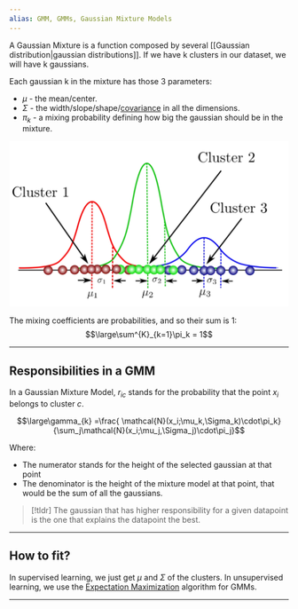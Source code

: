 ```yaml
---
alias: GMM, GMMs, Gaussian Mixture Models
---
```


A Gaussian Mixture is a function composed by several [[Gaussian distribution|gaussian distributions]].
If we have k clusters in our dataset, we will have k gaussians.

Each gaussian k in the mixture has those 3 parameters:
- $\mu$ - the mean/center.
- $\Sigma$ - the width/slope/shape/[covariance](../Statistics/Covariance.md) in all the dimensions.
- $\pi_k$ - a mixing probability defining how big the gaussian should be in the mixture.

![](../z_images/Pasted%20image%2020230418102907.png)

The mixing coefficients are probabilities, and so their sum is 1:
$$\large\sum^{K}_{k=1}\pi_k = 1$$

---


## Responsibilities in a GMM

In a Gaussian Mixture Model, $r_{ic}$ stands for the probability that the point $x_i$ belongs to cluster $c$.

$$\large\gamma_{k} =\frac{
 \mathcal{N}(x_i;\mu_k,\Sigma_k)\cdot\pi_k}
{\sum_j\mathcal{N}(x_i;\mu_j,\Sigma_j)\cdot\pi_j}$$

Where:
- The numerator stands for the height of the selected gaussian at that point
- The denominator is the height of the mixture model at that point, that would be the sum of all the gaussians.

> [!tldr]
> The gaussian that has higher responsibility for a given datapoint is the one that explains the datapoint the best.

---


## How to fit?

In supervised learning, we just get $\mu$ and $\Sigma$ of the clusters.
In unsupervised learning, we use the [Expectation Maximization](Expectation%20Maximization.md) algorithm for GMMs.

---

